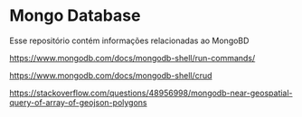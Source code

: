 # Mongo  Database

Esse repositório contém informações relacionadas ao MongoBD

https://www.mongodb.com/docs/mongodb-shell/run-commands/

https://www.mongodb.com/docs/mongodb-shell/crud

https://stackoverflow.com/questions/48956998/mongodb-near-geospatial-query-of-array-of-geojson-polygons
